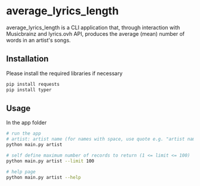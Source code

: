 # average_lyrics_length

average_lyrics_length is a CLI application that, through interaction with Musicbrainz and lyrics.ovh API, produces the average
(mean) number of words in an artist's songs.

## Installation

Please install the required libraries if necessary

```bash
pip install requests
pip install typer
```

## Usage

In the app folder 

```bash
# run the app
# artist: artist name (for names with space, use quote e.g. "artist name")
python main.py artist

# self define maximum number of records to return (1 <= limit <= 100)
python main.py artist --limit 100

# help page
python main.py artist --help

```